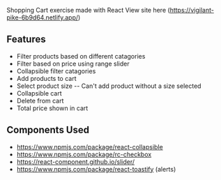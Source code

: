 Shopping Cart exercise made with React
View site here (https://vigilant-pike-6b9d64.netlify.app/)

## Features

- Filter products based on different catagories
- Filter based on price using range slider
- Collapsible filter catagories
- Add products to cart
- Select product size
-- Can't add product without a size selected
- Collapsible cart
- Delete from cart
- Total price shown in cart

## Components Used

- https://www.npmjs.com/package/react-collapsible
- https://www.npmjs.com/package/rc-checkbox
- https://react-component.github.io/slider/
- https://www.npmjs.com/package/react-toastify (alerts)